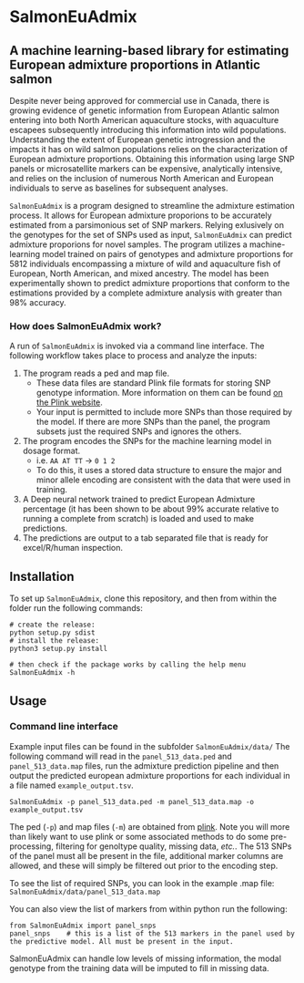 # SalmonEuAdmix
## A machine learning-based library for estimating European admixture proportions in Atlantic salmon

Despite never being approved for commercial use in Canada, there is growing evidence of genetic information from European Atlantic salmon entering into both North American aquaculture stocks, with aquaculture escapees subsequently introducing this information into wild populations.  Understanding the extent of European genetic introgression and the impacts it has on wild salmon populations relies on the characterization of European admixture proportions. Obtaining this information using large SNP panels or microsatellite markers can be expensive, analytically intensive, and relies on the inclusion of numerous North American and European individuals to serve as baselines for subsequent analyses.

`SalmonEuAdmix` is a program designed to streamline the admixture estimation process. It allows for European admixture proporions to be accurately estimated from a parsimonious set of SNP markers. Relying exlusively on the genotypes for the set of SNPs used as input, `SalmonEuAdmix` can predict admixture proporions for novel samples. The program utilizes a machine-learning model trained on pairs of genotypes and admixture proportions for 5812 individuals encompassing a mixture of wild and aquaculture fish of European, North American, and mixed ancestry. The model has been experimentally shown to predict admixture proportions that conform to the estimations provided by a complete admixture analysis with greater than 98% accuracy.


### How does SalmonEuAdmix work?

A run of `SalmonEuAdmix` is invoked via a command line interface. The following workflow takes place to process and analyze the inputs:

1. The program reads a ped and map file.
    - These data files are standard Plink file formats for storing SNP genotype information. More information on them can be found [on the Plink website](https://www.cog-genomics.org/plink/1.9/formats#ped).
	- Your input is permitted to include more SNPs than those required by the model. If there are more SNPs than the panel, the program subsets just the required SNPs and ignores the others.
2. The program encodes the SNPs for the machine learning model in dosage format.
	- i.e. `AA AT TT` -> `0 1 2`
	- To do this, it uses a stored data structure to ensure the major and minor allele encoding are consistent with the data that were used in training.
3. A Deep neural network trained to predict European Admixture percentage (it has been shown to be about 99% accurate relative to running a complete from scratch) is loaded and used to make predictions.
5. The predictions are output to a tab separated file that is ready for excel/R/human inspection.



## Installation

To set up `SalmonEuAdmix`, clone this repository, and then from within the folder run the following commands:

```
# create the release:
python setup.py sdist
# install the release:
python3 setup.py install

# then check if the package works by calling the help menu
SalmonEuAdmix -h
```

## Usage 
### Command line interface

Example input files can be found in the subfolder `SalmonEuAdmix/data/`
The following command will read in the `panel_513_data.ped` and `panel_513_data.map` files, run the admixture prediction pipeline and then output the predicted european admixture proportions for each individual in a file named `example_output.tsv`.

```
SalmonEuAdmix -p panel_513_data.ped -m panel_513_data.map -o example_output.tsv

```

The ped (`-p`) and map files (`-m`) are obtained from [plink](https://www.cog-genomics.org/plink/). Note you will more than likely want to use plink or some associated methods to do some pre-processing, filtering for genoltype quality, missing data, *etc.*. The 513 SNPs of the panel must all be present in the file, additional marker columns are allowed, and these will simply be filtered out prior to the encoding step.

To see the list of required SNPs, you can look in the example .map file:
`SalmonEuAdmix/data/panel_513_data.map`

You can also view the list of markers from within python run the following:
```
from SalmonEuAdmix import panel_snps
panel_snps    # this is a list of the 513 markers in the panel used by the predictive model. All must be present in the input.
```

SalmonEuAdmix can handle low levels of missing information, the modal genotype from the training data will be imputed to fill in missing data.  


